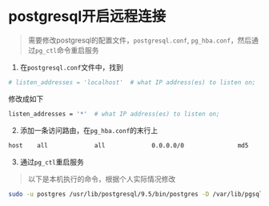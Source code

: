 # postgresql开启远程连接

> 需要修改postgresql的配置文件，`postgresql.conf`, `pg_hba.conf`，然后通过`pg_ctl`命令重启服务

1. 在`postgresql.conf`文件中，找到

```bash
# listen_addresses = 'localhost'  # what IP address(es) to listen on;
```

修改成如下

```bash
listen_addresses = '*'  # what IP address(es) to listen on;
```

2. 添加一条访问路由，在`pg_hba.conf`的末行上

```bash
host    all             all             0.0.0.0/0               md5
```

3. 通过`pg_ctl`重启服务

> 以下是本机执行的命令，根据个人实际情况修改

```bash
sudo -u postgres /usr/lib/postgresql/9.5/bin/postgres -D /var/lib/pgsql/data
```